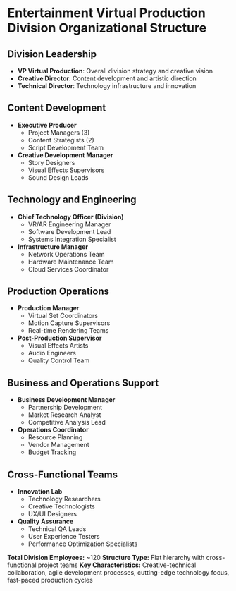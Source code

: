 # Entertainment Virtual Production Division Organizational Structure

## Division Leadership
- **VP Virtual Production**: Overall division strategy and creative vision
- **Creative Director**: Content development and artistic direction
- **Technical Director**: Technology infrastructure and innovation

## Content Development
- **Executive Producer**
  - Project Managers (3)
  - Content Strategists (2)
  - Script Development Team
- **Creative Development Manager**
  - Story Designers
  - Visual Effects Supervisors
  - Sound Design Leads

## Technology and Engineering
- **Chief Technology Officer (Division)**
  - VR/AR Engineering Manager
  - Software Development Lead
  - Systems Integration Specialist
- **Infrastructure Manager**
  - Network Operations Team
  - Hardware Maintenance Team
  - Cloud Services Coordinator

## Production Operations
- **Production Manager**
  - Virtual Set Coordinators
  - Motion Capture Supervisors
  - Real-time Rendering Teams
- **Post-Production Supervisor**
  - Visual Effects Artists
  - Audio Engineers
  - Quality Control Team

## Business and Operations Support
- **Business Development Manager**
  - Partnership Development
  - Market Research Analyst
  - Competitive Analysis Lead
- **Operations Coordinator**
  - Resource Planning
  - Vendor Management
  - Budget Tracking

## Cross-Functional Teams
- **Innovation Lab**
  - Technology Researchers
  - Creative Technologists
  - UX/UI Designers
- **Quality Assurance**
  - Technical QA Leads
  - User Experience Testers
  - Performance Optimization Specialists

**Total Division Employees:** ~120
**Structure Type:** Flat hierarchy with cross-functional project teams
**Key Characteristics:** Creative-technical collaboration, agile development processes, cutting-edge technology focus, fast-paced production cycles
